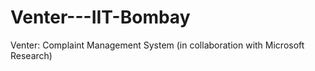 # Venter---IIT-Bombay
Venter: Complaint Management System (in collaboration with Microsoft Research)
